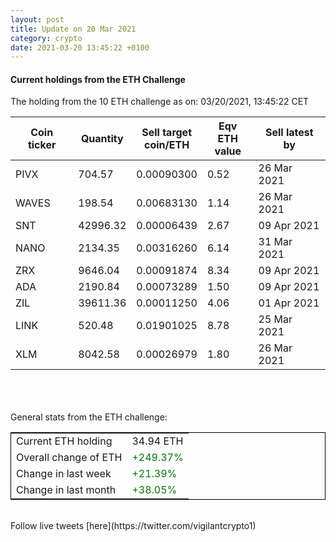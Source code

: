 ```yaml
---
layout: post
title: Update on 20 Mar 2021
category: crypto
date: 2021-03-20 13:45:22 +0100
---
```

<!-- Global site tag (gtag.js) - Google Analytics -->
<script async src="https://www.googletagmanager.com/gtag/js?id=UA-103831149-5"></script>
<script>
  window.dataLayer = window.dataLayer || [];
  function gtag(){dataLayer.push(arguments);}
  gtag('js', new Date());

  gtag('config', 'UA-103831149-5');
</script>


#### Current holdings from the ETH Challenge

The holding from the 10 ETH challenge as on: 03/20/2021, 13:45:22 CET

|Coin ticker|Quantity|Sell target<br>coin/ETH|Eqv ETH<br>value|Sell latest by|
|-----------|--------|-----------|-----------|--------------|
PIVX|704.57|  0.00090300|0.52|26 Mar 2021|
WAVES|198.54|  0.00683130|1.14|26 Mar 2021|
SNT|42996.32|  0.00006439|2.67|09 Apr 2021|
NANO|2134.35|  0.00316260|6.14|31 Mar 2021|
ZRX|9646.04|  0.00091874|8.34|09 Apr 2021|
ADA|2190.84|  0.00073289|1.50|09 Apr 2021|
ZIL|39611.36|  0.00011250|4.06|01 Apr 2021|
LINK|520.48|  0.01901025|8.78|25 Mar 2021|
XLM|8042.58|  0.00026979|1.80|26 Mar 2021|

<br>
<br>
<br>
General stats from the ETH challenge:

<table style="border:1px solid black;margin-left:auto;margin-right:auto;">
	<tbody>
	<tr>
		<td>Current ETH holding</td>
		<td>     34.94 ETH</td>
	</tr>
	<tr>
		<td>Overall change of ETH</td>
		<td><font color="green">+249.37%</font></td>
	</tr>
	<tr>
		<td>Change in last week</td>
		<td><font color="green">+21.39%</font></td>
	</tr>
	<tr>
		<td>Change in last month</td>
		<td><font color="green">+38.05%</font></td>
	</tr>
	</tbody>
</table>

<br>
Follow live tweets [here](https://twitter.com/vigilantcrypto1)
<br>
<br>